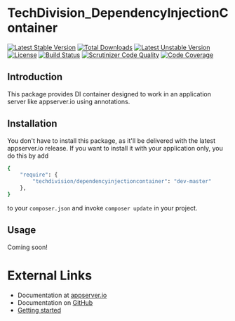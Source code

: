 # TechDivision_DependencyInjectionContainer

[![Latest Stable Version](https://poser.pugx.org/techdivision/dependencyinjectioncontainer/v/stable.png)](https://packagist.org/packages/techdivision/dependencyinjectioncontainer) [![Total Downloads](https://poser.pugx.org/techdivision/dependencyinjectioncontainer/downloads.png)](https://packagist.org/packages/techdivision/dependencyinjectioncontainer) [![Latest Unstable Version](https://poser.pugx.org/techdivision/dependencyinjectioncontainer/v/unstable.png)](https://packagist.org/packages/techdivision/dependencyinjectioncontainer) [![License](https://poser.pugx.org/techdivision/dependencyinjectioncontainer/license.png)](https://packagist.org/packages/techdivision/dependencyinjectioncontainer) [![Build Status](https://travis-ci.org/techdivision/TechDivision_DependencyInjectionContainer.png)](https://travis-ci.org/techdivision/TechDivision_DependencyInjectionContainer) [![Scrutinizer Code Quality](https://scrutinizer-ci.com/g/techdivision/TechDivision_DependencyInjectionContainer/badges/quality-score.png?b=master)](https://scrutinizer-ci.com/g/techdivision/TechDivision_DependencyInjectionContainer/?branch=master) [![Code Coverage](https://scrutinizer-ci.com/g/techdivision/TechDivision_DependencyInjectionContainer/badges/coverage.png?b=master)](https://scrutinizer-ci.com/g/techdivision/TechDivision_DependencyInjectionContainer/?branch=master)

## Introduction

This package provides DI container designed to work in an application server like appserver.io using annotations.

## Installation

You don't have to install this package, as it'll be delivered with the latest appserver.io 
release. If you want to install it with your application only, you do this by add

```sh
{
    "require": {
        "techdivision/dependencyinjectioncontainer": "dev-master"
    },
}
```

to your ```composer.json``` and invoke ```composer update``` in your project.

## Usage

Coming soon!

# External Links

* Documentation at [appserver.io](http://docs.appserver.io)
* Documentation on [GitHub](https://github.com/techdivision/TechDivision_AppserverDocumentation)
* [Getting started](https://github.com/techdivision/TechDivision_AppserverDocumentation/tree/master/docs/getting-started)
